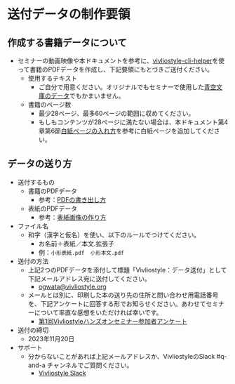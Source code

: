 # 送付データの制作要領

## 作成する書籍データについて

- セミナーの動画映像や本ドキュメントを参考に、[vivliostyle-cli-helper](https://vivliostyle.github.io/vivliostyle-cli-helper-doc/#/ja/2-introduction-to-vivliostyle/2-installing-extension)を使って書籍のPDFデータを作成し、下記要領にもとづきご送付ください。
  - 使用するテキスト
    - ご自分で用意ください。オリジナルでもセミナーで使用した[青空文庫のデータ](https://www.aozora.gr.jp/cards/000081/files/456_15050.html)でもかまいません。
  - 書籍のページ数
    - 最少28ページ、最多60ページの範囲に収めてください。
    - もしもコンテンツが28ページに満たない場合は、本ドキュメント第4章第6節[白紙ページの入れ方](https://vivliostyle.github.io/vivliostyle-cli-helper-doc/#/ja/4-create-your-book-in-vivliostyle-2/6-how-to-make-a-colophon#%E7%99%BD%E7%B4%99%E3%83%9A%E3%83%BC%E3%82%B8%E3%81%AE%E5%85%A5%E3%82%8C%E6%96%B9%EF%BC%882450%EF%BC%89)を参考に白紙ページを追加してください。

 ## データの送り方
  - 送付するもの
    - 書籍のPDFデータ
      - 参考：[PDFの書き出し方](https://vivliostyle.github.io/vivliostyle-cli-helper-doc/#/ja/4-create-your-book-in-vivliostyle-2/4-how-to-output-pdf)
    - 表紙のPDFデータ
      - 参考：[表紙画像の作り方](https://vivliostyle.github.io/vivliostyle-cli-helper-doc/#/ja/4-create-your-book-in-vivliostyle-2/5-how-to-include-illustrations)
  - ファイル名
      - 和字（漢字と仮名）を使い、以下のルールでつけてください。
        - お名前＋表紙／本文.拡張子
        - 例：`小形表紙.pdf`　`小形本文.pdf`
  - 送付の方法
    - 上記2つのPDFデータを添付して標題「Vivliostyle：データ送付」として下記メールアドレス宛に送付してください。
      - [ogwata@vivliostyle.org](mailto:ogwata@vivliostyle.org)
    - メールとは別に、印刷した本の送り先の住所と問い合わせ用電話番号を、下記アンケートに回答する形でお知らせください。あわせてセミナーについて率直な感想をいただければ幸いです。
      - [第1回Vivliostyleハンズオンセミナー参加者アンケート](https://docs.google.com/forms/d/e/1FAIpQLSeXhmizJS-1l149CJ73x2ZZ5qSqJyOylSw4Xw-iw3B-9W2ajw/viewform?usp=pp_url)
  - 送付の締切
    - 2023年11月20日
  - サポート
    - 分からないことがあれば上記メールアドレスか、VivliostyleのSlack #q-and-a チャンネルでご質問ください。
      - [Vivliostyle Slack](https://join.slack.com/t/vivliostyle/shared_invite/enQtNzc1NjE4ODk1ODI5LWQxZjM4YTZjMmQ0ZTUyNmUyOGZlMzIwZjQ5OWYwYjkyZDZmOTIwNGMwOWU5NDc0NjE5OTAyMmVhZTRhYTAyNWQ)